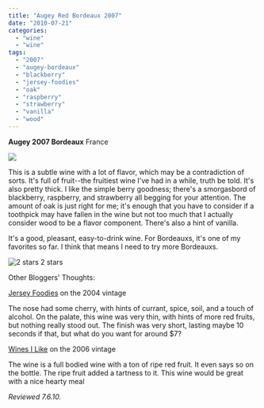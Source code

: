 ```yaml
---
title: "Augey Red Bordeaux 2007"
date: "2010-07-21"
categories:
  - "wine"
  - "wine"
tags:
  - "2007"
  - "augey-bordeaux"
  - "blackberry"
  - "jersey-foodies"
  - "oak"
  - "raspberry"
  - "strawberry"
  - "vanilla"
  - "wood"
---
```


**Augey 2007 Bordeaux** France

![](http://www.rebeccagomezfarrell.com/gourmez/photos/auguybordeaux.jpg)

This is a subtle wine with a lot of flavor, which may be a contradiction of sorts. It's full of fruit--the fruitiest wine I've had in a while, truth be told. It's also pretty thick. I like the simple berry goodness; there's a smorgasbord of blackberry, raspberry, and strawberry all begging for your attention. The amount of oak is just right for me; it's enough that you have to consider if a toothpick may have fallen in the wine but not too much that I actually consider wood to be a flavor component. There's also a hint of vanilla.

It's a good, pleasant, easy-to-drink wine. For Bordeauxs, it's one of my favorites so far. I think that means I need to try more Bordeauxs.




<div class="caption">

![2 stars](http://www.rebeccagomezfarrell.com/wp-content/uploads/2009/02/rating_chicken11.gif "rating_chicken11") 2 stars</div>


Other Bloggers' Thoughts:

[Jersey Foodies](http://jerseyfoodies.blogspot.com/2008/05/2004-augey-bordeaux.html) on the 2004 vintage

The nose had some cherry, with hints of currant, spice, soil, and a touch of alcohol. On the palate, this wine was very thin, with hints of more red fruits, but nothing really stood out. The finish was very short, lasting maybe 10 seconds if that, but what do you want for around $7?

[Wines I Like](http://pbronmymindalsolikeswine.blogspot.com/2009/05/red-augey-bordeaux-2006.html) on the 2006 vintage

The wine is a full bodied wine with a ton of ripe red fruit. It even says so on the bottle. The ripe fruit added a tartness to it. This wine would be great with a nice hearty meal

_Reviewed 7.6.10._
